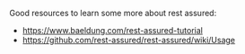 Good resources to learn some more about rest assured:
- https://www.baeldung.com/rest-assured-tutorial
- https://github.com/rest-assured/rest-assured/wiki/Usage
